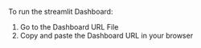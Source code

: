 To run the streamlit Dashboard:
1. Go to the Dashboard URL File
2. Copy and paste the Dashboard URL in your browser
